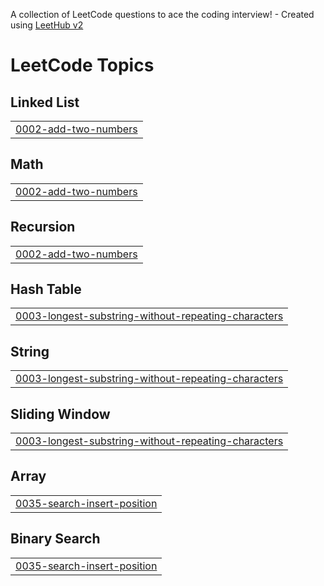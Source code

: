 A collection of LeetCode questions to ace the coding interview! - Created using [LeetHub v2](https://github.com/arunbhardwaj/LeetHub-2.0)
<!---LeetCode Topics Start-->
# LeetCode Topics
## Linked List
|  |
| ------- |
| [0002-add-two-numbers](https://github.com/hiruy72/leetcode-solutions/tree/master/0002-add-two-numbers) |
## Math
|  |
| ------- |
| [0002-add-two-numbers](https://github.com/hiruy72/leetcode-solutions/tree/master/0002-add-two-numbers) |
## Recursion
|  |
| ------- |
| [0002-add-two-numbers](https://github.com/hiruy72/leetcode-solutions/tree/master/0002-add-two-numbers) |
## Hash Table
|  |
| ------- |
| [0003-longest-substring-without-repeating-characters](https://github.com/hiruy72/leetcode-solutions/tree/master/0003-longest-substring-without-repeating-characters) |
## String
|  |
| ------- |
| [0003-longest-substring-without-repeating-characters](https://github.com/hiruy72/leetcode-solutions/tree/master/0003-longest-substring-without-repeating-characters) |
## Sliding Window
|  |
| ------- |
| [0003-longest-substring-without-repeating-characters](https://github.com/hiruy72/leetcode-solutions/tree/master/0003-longest-substring-without-repeating-characters) |
## Array
|  |
| ------- |
| [0035-search-insert-position](https://github.com/hiruy72/leetcode-solutions/tree/master/0035-search-insert-position) |
## Binary Search
|  |
| ------- |
| [0035-search-insert-position](https://github.com/hiruy72/leetcode-solutions/tree/master/0035-search-insert-position) |
<!---LeetCode Topics End-->